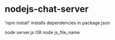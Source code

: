 # nodejs-chat-server

'npm install' installs dependencies in package.json

node server.js  OR node js_file_name



